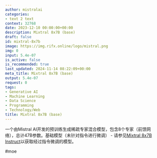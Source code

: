 ```yaml
---
author: mistralai
categories:
- text 2 text
context: 32768
date: 2023-12-10 00:00:00+00:00
description: Mixtral 8x7B (base)
draft: false
id: mixtral-8x7b
image: https://img.rifx.online/logo/mistral.png
img: 0
input: 5.4e-07
is_active: false
is_recommended: true
last_updated: 2024-11-14 08:22:09+00:00
meta_title: Mixtral 8x7B (base)
output: 5.4e-07
request: 0
tags:
- Generative AI
- Machine Learning
- Data Science
- Programming
- Technology/Web
title: Mixtral 8x7B (base)
---
```
















一个由Mistral AI开发的预训练生成稀疏专家混合模型，包含8个专家（前馈网络），总计47B参数。基础模型（未针对指令进行微调） - 请参见[Mixtral 8x7B Instruct](/mistralai/mixtral-8x7b-instruct)以获取经过指令微调的模型。

#moe

